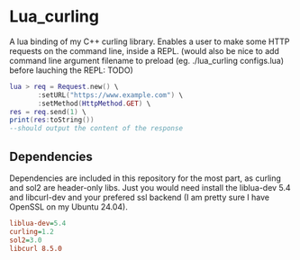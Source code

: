 # Lua_curling
A lua binding of my C++ curling library. Enables a user to make some HTTP requests on the command line, inside a REPL. (would also be nice to add command line argument filename to preload (eg. ./lua_curling configs.lua) before lauching the REPL: TODO)


```lua
lua > req = Request.new() \
       :setURL("https://www.example.com") \
       :setMethod(HttpMethod.GET) \
res = req.send(1) \
print(res:toString())
--should output the content of the response
```

## Dependencies
Dependencies are included in this repository for the most part, as curling and sol2 are header-only libs.
Just you would need install the liblua-dev 5.4 and libcurl-dev and your prefered ssl backend (I am pretty sure I have OpenSSL on my Ubuntu 24.04).

```ini
liblua-dev=5.4
curling=1.2
sol2=3.0
libcurl 8.5.0
```
